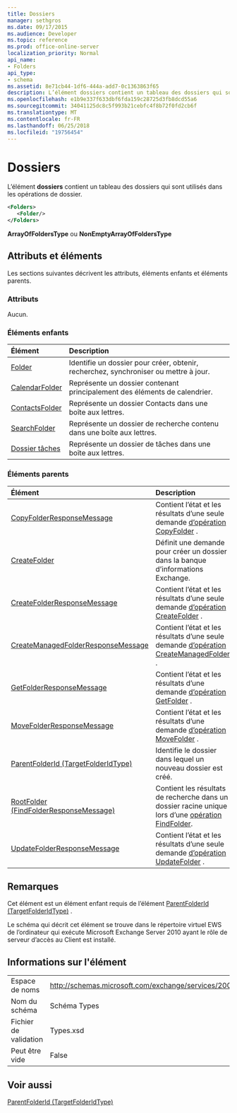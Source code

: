 ```yaml
---
title: Dossiers
manager: sethgros
ms.date: 09/17/2015
ms.audience: Developer
ms.topic: reference
ms.prod: office-online-server
localization_priority: Normal
api_name:
- Folders
api_type:
- schema
ms.assetid: 8e71cb44-1df6-444a-add7-0c1363863f65
description: L’élément dossiers contient un tableau des dossiers qui sont utilisés dans les opérations de dossier.
ms.openlocfilehash: e1b9e337f633dbf6fda159c28725d3fb8dcd55a6
ms.sourcegitcommit: 34041125dc8c5f993b21cebfc4f8b72f0fd2cb6f
ms.translationtype: MT
ms.contentlocale: fr-FR
ms.lasthandoff: 06/25/2018
ms.locfileid: "19756454"
---
```

# <a name="folders"></a>Dossiers

L’élément **dossiers** contient un tableau des dossiers qui sont utilisés dans les opérations de dossier. 
  
```xml
<Folders>
   <Folder/>
</Folders>
```

 **ArrayOfFoldersType** ou **NonEmptyArrayOfFoldersType**
## <a name="attributes-and-elements"></a>Attributs et éléments

Les sections suivantes décrivent les attributs, éléments enfants et éléments parents.
  
### <a name="attributes"></a>Attributs

Aucun.
  
### <a name="child-elements"></a>Éléments enfants

|**Élément**|**Description**|
|:-----|:-----|
|[Folder](folder.md) <br/> |Identifie un dossier pour créer, obtenir, recherchez, synchroniser ou mettre à jour.  <br/> |
|[CalendarFolder](calendarfolder.md) <br/> |Représente un dossier contenant principalement des éléments de calendrier.  <br/> |
|[ContactsFolder](contactsfolder.md) <br/> |Représente un dossier Contacts dans une boîte aux lettres.  <br/> |
|[SearchFolder](searchfolder.md) <br/> |Représente un dossier de recherche contenu dans une boîte aux lettres.  <br/> |
|[Dossier tâches](tasksfolder.md) <br/> |Représente un dossier de tâches dans une boîte aux lettres.  <br/> |
   
### <a name="parent-elements"></a>Éléments parents

|**Élément**|**Description**|
|:-----|:-----|
|[CopyFolderResponseMessage](copyfolderresponsemessage.md) <br/> |Contient l’état et les résultats d’une seule demande [d’opération CopyFolder](copyfolder-operation.md) .  <br/> |
|[CreateFolder](createfolder.md) <br/> |Définit une demande pour créer un dossier dans la banque d’informations Exchange.  <br/> |
|[CreateFolderResponseMessage](createfolderresponsemessage.md) <br/> |Contient l’état et les résultats d’une seule demande [d’opération CreateFolder](createfolder-operation.md) .  <br/> |
|[CreateManagedFolderResponseMessage](createmanagedfolderresponsemessage.md) <br/> |Contient l’état et les résultats d’une seule demande [d’opération CreateManagedFolder](createmanagedfolder-operation.md) .  <br/> |
|[GetFolderResponseMessage](getfolderresponsemessage.md) <br/> |Contient l’état et les résultats d’une demande [d’opération GetFolder](getfolder-operation.md) .  <br/> |
|[MoveFolderResponseMessage](movefolderresponsemessage.md) <br/> |Contient l’état et les résultats d’une demande [d’opération MoveFolder](movefolder-operation.md) .  <br/> |
|[ParentFolderId (TargetFolderIdType)](parentfolderid-targetfolderidtype.md) <br/> |Identifie le dossier dans lequel un nouveau dossier est créé.  <br/> |
|[RootFolder (FindFolderResponseMessage)](rootfolder-findfolderresponsemessage.md) <br/> |Contient les résultats de recherche dans un dossier racine unique lors d’une [opération FindFolder](findfolder-operation.md).  <br/> |
|[UpdateFolderResponseMessage](updatefolderresponsemessage.md) <br/> |Contient l’état et les résultats d’une seule demande [d’opération UpdateFolder](updatefolder-operation.md) .  <br/> |
   
## <a name="remarks"></a>Remarques

Cet élément est un élément enfant requis de l’élément [ParentFolderId (TargetFolderIdType)](parentfolderid-targetfolderidtype.md) . 
  
Le schéma qui décrit cet élément se trouve dans le répertoire virtuel EWS de l’ordinateur qui exécute Microsoft Exchange Server 2010 ayant le rôle de serveur d’accès au Client est installé.
  
## <a name="element-information"></a>Informations sur l'élément

|||
|:-----|:-----|
|Espace de noms  <br/> |http://schemas.microsoft.com/exchange/services/2006/types  <br/> |
|Nom du schéma  <br/> |Schéma Types  <br/> |
|Fichier de validation  <br/> |Types.xsd  <br/> |
|Peut être vide  <br/> |False  <br/> |
   
## <a name="see-also"></a>Voir aussi



[ParentFolderId (TargetFolderIdType)](parentfolderid-targetfolderidtype.md)

